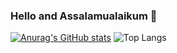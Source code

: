 ### Hello and Assalamualaikum 👋

[![Anurag's GitHub stats](https://github-readme-stats.vercel.app/api?username=Sakib063)](https://github.com/anuraghazra/github-readme-stats)
![Top Langs](https://github-readme-stats.vercel.app/api/top-langs/?username=Sakib063&layout=compact)
